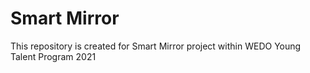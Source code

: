 # Smart Mirror
This repository is created for Smart Mirror project within WEDO Young Talent Program 2021
